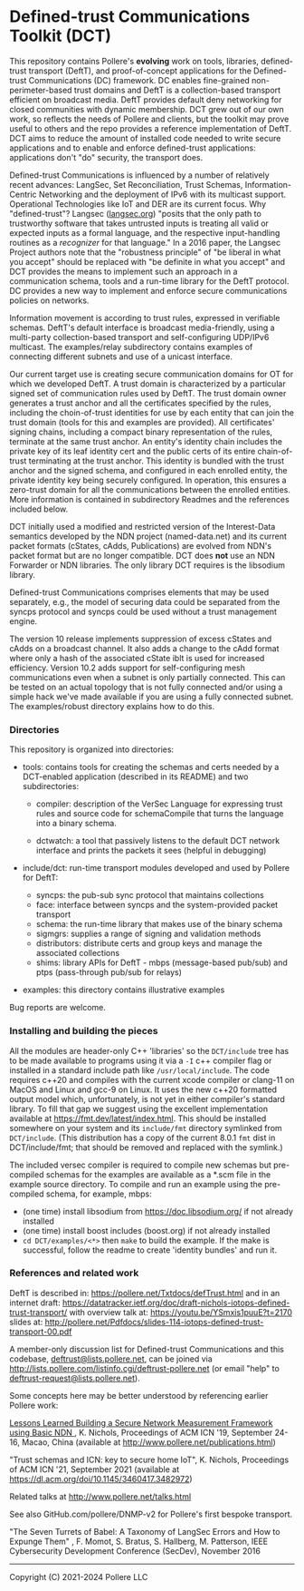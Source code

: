 # Defined-trust Communications Toolkit (DCT)

This repository contains Pollere's **evolving** work on tools, libraries, defined-trust transport (DeftT), and proof-of-concept applications for the Defined-trust Communications (DC) framework. DC enables fine-grained non-perimeter-based trust domains and DeftT is a collection-based transport efficient on broadcast media. DeftT provides default deny networking for closed communities with dynamic membership. DCT grew out of our own work, so reflects the needs of Pollere and clients, but the toolkit may prove useful to others and the repo provides a reference implementation of DeftT. DCT aims to reduce the amount of installed code needed to write secure applications and to enable and enforce defined-trust applications: applications don't "do" security, the transport does.

Defined-trust Communications is influenced by a number of relatively recent advances: LangSec,  Set Reconciliation, Trust Schemas, Information-Centric Networking and the deployment of IPv6 with its multicast support. Operational Technologies like IoT and DER are its current focus.  Why "defined-trust"? Langsec ([langsec.org]()) "posits that the only path to trustworthy software that takes untrusted inputs is treating all valid or expected inputs as a formal language, and the respective input-handling routines as a *recognizer* for that language." In a 2016 paper, the Langsec Project authors note that the "robustness principle" of "be liberal in what you accept" should be replaced with "be definite in what you accept" and DCT provides the means to implement such an approach in a communication schema, tools and a run-time library for the DeftT protocol. DC provides a new way to implement and enforce secure communications policies on networks.

Information movement is according to trust rules, expressed in verifiable schemas. DeftT's default interface is broadcast media-friendly, using a multi-party collection-based transport and self-configuring UDP/IPv6 multicast. The examples/relay subdirectory contains examples of connecting different subnets and use of a unicast interface. 

Our current target use is creating secure communication domains for OT for which we developed DeftT. A trust domain is characterized by a particular signed set of communication rules used by DeftT. The trust domain owner generates a trust anchor and all the certificates specified by the rules, including the choin-of-trust identities for use by each entity that can join the trust domain (tools for this and examples are provided). All certificates' signing chains, including a compact binary representation of the rules, terminate at the same trust anchor. An entity's identity chain includes the private key of its leaf identity cert and the public certs of its entire chain-of-trust terminating at the trust anchor. This identity is bundled with the trust anchor and the signed schema, and configured in each enrolled entity, the private identity key being securely configured. In operation, this ensures a zero-trust domain for all the communications between the enrolled entities. More information is contained in subdirectory Readmes and the references included below.

DCT initially used a modified and restricted version of the Interest-Data semantics developed by the NDN project (named-data.net) and its current packet formats (cStates, cAdds, Publications) are evolved from NDN's packet format but are no longer compatible. DCT does **not** use an NDN Forwarder or NDN libraries. The only library DCT requires is the libsodium library.

Defined-trust Communications comprises elements that may be used separately, e.g., the model of securing data could be separated from the syncps protocol and syncps could be used without a trust management engine.

The version 10 release implements suppression of excess cStates and cAdds on a broadcast channel. It also adds a change to the cAdd format where only a hash of the associated cState iblt is used for increased efficiency. Version 10.2 adds support for self-configuring mesh communications even when a subnet is only partially connected. This can be tested on an actual topology that is not fully connected and/or using a simple hack we've made available if you are using a fully connected subnet. The examples/robust directory explains how to do this.

### Directories

This repository is organized into directories:

- tools: contains tools for creating the schemas and certs needed by a DCT-enabled application (described in its README) and two subdirectories:
  
  - compiler: description of the VerSec Language for expressing trust rules and source code for schemaCompile that turns the language into a binary schema. 
  
  - dctwatch: a tool that passively listens to the default DCT network interface and prints the packets it sees (helpful in debugging)

- include/dct: run-time transport modules developed and used by Pollere for DeftT:
  
  - syncps: the pub-sub sync protocol that maintains collections 
  - face: interface between syncps and the system-provided packet transport
  - schema: the run-time library that makes use of the binary schema
  - sigmgrs: supplies a range of signing and validation methods
  - distributors: distribute certs and group keys and manage the associated collections
  - shims: library APIs for DeftT - mbps (message-based pub/sub) and ptps (pass-through pub/sub for relays)

- examples: this directory contains illustrative examples

Bug reports are welcome.

### Installing and building the pieces

All the modules are header-only C++ 'libraries' so the `DCT/include` tree has to be made available to programs using it via a `-I` c++ compiler flag or installed in a standard include path like `/usr/local/include`. The code requires c++20 and compiles with the current xcode compiler or clang-11 on MacOS and Linux and gcc-9 on Linux. It uses the new c++20 formatted output model which, unfortunately, is not yet in either compiler's standard library. To fill that gap we suggest using the excellent implementation available at https://fmt.dev/latest/index.html. This should be installed somewhere on your system and its `include/fmt` directory symlinked from `DCT/include`. (This distribution has a copy of the current 8.0.1 `fmt` dist in DCT/include/fmt; that should be removed and replaced with the symlink.) 

The included versec compiler is required to compile new schemas but pre-compiled schemas for the examples are available as a \*.scm file in the example source directory. To compile and run an example using the pre-compiled schema, for example, mbps:

- (one time) install libsodium from https://doc.libsodium.org/ if not already installed
- (one time) install boost includes (boost.org) if not already installed
- `cd DCT/examples/<*>`  then `make` to build the example. If the make is successful, follow the readme to create 'identity bundles' and run it.

### References and related work

DeftT is described in: https://pollere.net/Txtdocs/defTrust.html and in an internet draft: https://datatracker.ietf.org/doc/draft-nichols-iotops-defined-trust-transport/ with overview talk at: https://youtu.be/YSmxis1puuE?t=2170 slides at: http://pollere.net/Pdfdocs/slides-114-iotops-defined-trust-transport-00.pdf

A member-only discussion list for Defined-trust Communications and this codebase, deftrust@lists.pollere.net, can be joined via http://lists.pollere.com/listinfo.cgi/deftrust-pollere.net (or email "help" to deftrust-request@lists.pollere.net).

Some concepts here may be better understood by referencing earlier Pollere work: 

[Lessons Learned Building a Secure Network Measurement Framework using Basic NDN ](http://www.pollere.net/Pdfdocs/icn19-p20.pdf), K. Nichols, Proceedings of ACM ICN '19, September 24-16, Macao, China (available at http://www.pollere.net/publications.html)

"Trust schemas and ICN: key to secure home IoT", K. Nichols, Proceedings of ACM ICN '21, September 2021 (available at https://dl.acm.org/doi/10.1145/3460417.3482972)

Related talks at http://www.pollere.net/talks.html

See also GitHub.com/pollere/DNMP-v2 for Pollere's first bespoke transport.

"The Seven Turrets of Babel: A Taxonomy of LangSec Errors and How to Expunge Them" , F. Momot, S. Bratus, S. Hallberg, M. Patterson, IEEE Cybersecurity Development Conference (SecDev), November 2016

---

Copyright (C) 2021-2024 Pollere LLC 
